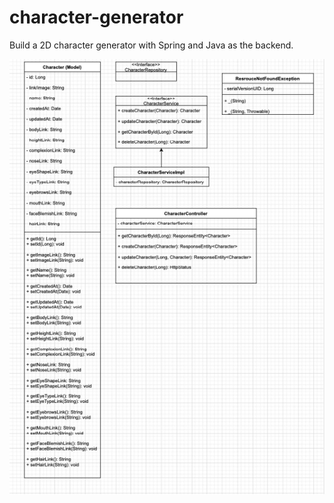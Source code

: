 # character-generator
Build a 2D character generator with Spring and Java as the backend. 

![](src/main/resources/images/character_uml_.png)

